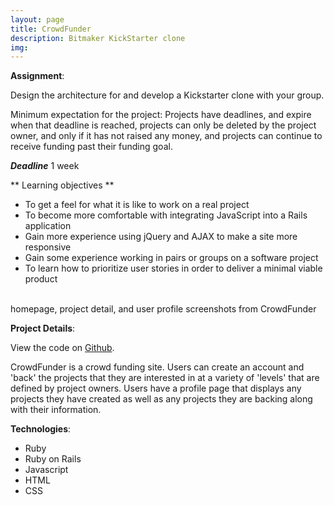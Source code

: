 ```yaml
---
layout: page
title: CrowdFunder
description: Bitmaker KickStarter clone
img:
---
```


**Assignment**:

Design the architecture for and develop a Kickstarter clone with your group.  

Minimum expectation for the project: Projects have deadlines, and expire when that deadline is reached, projects can only be deleted by the project owner, and only if it has not raised any money, and projects can continue to receive funding past their funding goal.

***Deadline*** 1 week

** Learning objectives **

 * To get a feel for what it is like to work on a real project
 * To become more comfortable with integrating JavaScript into a Rails application
 * Gain more experience using jQuery and AJAX to make a site more responsive
 * Gain some experience working in pairs or groups on a software project
 * To learn how to prioritize user stories in order to deliver a minimal viable product

<div class="img_row">
	<img class="col one" src="{{ site.baseurl }}/img/crowdfunder/homepage.png" alt="" title="main pa"/>
	<img class="col one" src="{{ site.baseurl }}/img/crowdfunder/project-details.png" alt="" title="example project"/>
	<img class="col one" src="{{ site.baseurl }}/img/crowdfunder/user-profile.png" alt="" title="user profile"/>
</div>
<div class="col three caption">
	homepage, project detail, and user profile screenshots from CrowdFunder
</div>

**Project Details**:  

View the code on <a href="https://github.com/Courtney2511/crowdfunder">Github</a>.

CrowdFunder is a crowd funding site.  Users can create an account and 'back' the projects that they are interested in at a variety of 'levels' that are defined by project owners. Users have a profile page that displays any projects they have created as well as any projects they are backing along with their information.


**Technologies**:

* Ruby
* Ruby on Rails
* Javascript
* HTML
* CSS

<br/><br/><br/>
